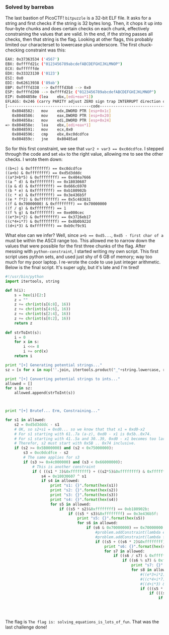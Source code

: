 ### Solved by barrebas

The last bastion of PicoCTF! `bitpuzzle` is a 32-bit ELF file. It asks for a string and first checks if the string is 32 bytes long. Then, it chops it up into four-byte chunks and does certain checks on each chunk, effectively constraining the values that are valid. In the end, if the string passes all checks, then that string is the flag. Looking at other flags, this probably limited our characterset to lowercase plus underscore. The first chuck-checking constraint was this:

```bash
EAX: 0x37363534 ('4567')
EBX: 0xffffd21c ("0123456789abcdefABCDEFGHIJKLMNOP")
ECX: 0xffffffde 
EDX: 0x33323130 ('0123')
ESI: 0x0 
EDI: 0x62613938 ('89ab')
EBP: 0xffffd338 --> 0xffffd3b8 --> 0x0 
ESP: 0xffffd200 --> 0xffffd21c ("0123456789abcdefABCDEFGHIJKLMNOP")
EIP: 0x804858e (lea    ebx,[edi+eax*1])
EFLAGS: 0x246 (carry PARITY adjust ZERO sign trap INTERRUPT direction overflow)
[-------------------------------------code-------------------------------------]
   0x8048582:	mov    edx,DWORD PTR [esp+0x1c]
   0x8048586:	mov    eax,DWORD PTR [esp+0x20]
   0x804858a:	mov    edi,DWORD PTR [esp+0x24]
=> 0x804858e:	lea    ebx,[edi+eax*1]
   0x8048591:	mov    ecx,0x0
   0x8048596:	cmp    ebx,0xc0dcdfce
   0x804859c:	jne    0x80485ad
```

So for this first constraint, we see that `var2 + var3 == 0xc0dcdfce`. I stepped through the code and set `ebx` to the right value, allowing me to see the other checks. I wrote them down:

```
((b+c) & 0xffffffff) == 0xc0dcdfce
((a+b) & 0xffffffff) == 0xd5d3dddc
((a*3+b*5) & 0xffffffff) == 0x404a7666
((a ^ d) & 0xffffffff) == 0x18030607
((a & d) & 0xffffffff) == 0x666c6970
((b * e) & 0xffffffff) == 0xb180902b
((c * e) & 0xffffffff) == 0x3e436b5f
((e * f*2) & 0xffffffff) == 0x5c483831
((f & 0x70000000) & 0xffffffff) == 0x70000000
((f / g) & 0xffffffff) == 1
((f % g) & 0xffffffff) == 0xe000cec
((e*3+i*2) & 0xffffffff) == 0x3726eb17
((c*4+i*7) & 0xffffffff) == 0x8b0b922d
((d+i*3) & 0xffffffff) == 0xb9cf9c91
```

What else can we infer? Well, since `a+b == 0xd5...`, `0xd5 - first char of a` must be within the ASCII range too. This allowed me to narrow down the values that were possible for the first three chunks of the flag. After messing with `python-constraint`, I started writing my own script. This first script uses python sets, and used just shy of 6 GB of memory; way too much for my poor laptop. I re-wrote the code to use just integer arithmetic. Below is the final script. It's super ugly, but it's late and I'm tired!

```python
#!/usr/bin/python
import itertools, string

def h(i):
	s = hex(i)[2:]
	z = ""
	z += chr(int(s[6:8], 16))
	z += chr(int(s[4:6], 16))
	z += chr(int(s[2:4], 16))
	z += chr(int(s[0:2], 16))
	return z
	
def strToInt(s):
	i = 0
	for x in s:
		i <<= 8
		i += ord(x)
	return i

print "[+] Generating potential strings..."
sz = [x for x in map(''.join, itertools.product("_"+string.lowercase, repeat=4))]

print "[+] Converting potential strings to ints..."
allowed = []
for s in sz:
	allowed.append(strToInt(s))



print "[+] Brutef... Erm, Constraining..."

for s1 in allowed:
	s2 = 0xd5d3dddc - s1
	# OK, so s2+s1 = 0xd0... so we know that that x1 = 0xd0-x2
	# For s1 starting with 61..7a (a-z), 0xd0 - x1 is 0x5b..0x74. 
	# For s1 starting with 41..5a and 30..39, 0xd0 - x1 becomes too large!
	# Therefor, s2 must start with 0x5B .. 0x74 inclusive. 
	if (s2 >= 0x5B000000) and (s2 < 0x75000000):
		s3 = 0xc0dcdfce - s2
		# The same applies for s3
		if (s3 >= 0x4c000000) and (s3 < 0x66000000):
			# This is another constraint
			if ( ((s1 * 3)&0xffffffff) + ((s2*5)&0xffffffff) & 0xffffffff) == 0x404a7666:
				s4 = 0x18030607 ^ s1
				if s4 in allowed:
					print "s1: {}".format(hex(s1))
					print "s2: {}".format(hex(s2))
					print "s3: {}".format(hex(s3))
					print "s4: {}".format(hex(s4))
					for s5 in allowed:
						if ((s5 * s2)&0xffffffff) == 0xb180902b:
							if ((s5 * s3)&0xffffffff) == 0x3e436b5f:
								print "s5: {}".format(hex(s5))
								for s6 in allowed:
									if (s6 & 0x70000000) == 0x70000000:
										#problem.addConstraint(lambda e, f: ((e * f*2) & 0xffffffff) == 0x5c483831, ("e", "f"))
										#problem.addConstraint(lambda f: ((f & 0x70000000) & 0xffffffff) == 0x70000000, ("f"))
										if ((s5 + ((s6 * 2)&0xffffffff))&0xffffffff) == 0x5c483831:
											print "s6: {}".format(hex(s6))
											for s7 in allowed:
												if ((s6 / s7) & 0xffffffff) == 1:
													if ((s6 % s7) & 0xffffffff) == 0xe000cec:
														print "s7: {}".format(hex(s7))
														for s8 in allowed:
															#((e*3+i*2) & 0xffffffff) == 0x3726eb17, ("e", "i"))
															#((c*4+i*7) & 0xffffffff) == 0x8b0b922d, ("c", "i"))
															#((d+i*3) & 0xffffffff) == 0xb9cf9c91, ("d", "i"))
															if (((s5 * 3)&0xffffffff)+((s8*2)&0xffffffff) & 0xffffffff) == 0x3726eb17:
																if (((s3 * 4)&0xffffffff)+((s8*7)&0xffffffff) & 0xffffffff) == 0x8b0b922d:
																	if (((s4 * 1)&0xffffffff)+((s8*3)&0xffffffff) & 0xffffffff) == 0xb9cf9c91:
																		print "s8: {}".format(hex(s8))
																		print "The flag is: "+h(s1)+h(s2)+h(s3)+h(s4)+h(s5)+h(s6)+h(s7)+h(s8)
																		exit(0)

```

The flag is `The flag is: solving_equations_is_lots_of_fun`. That was the last challenge done!
